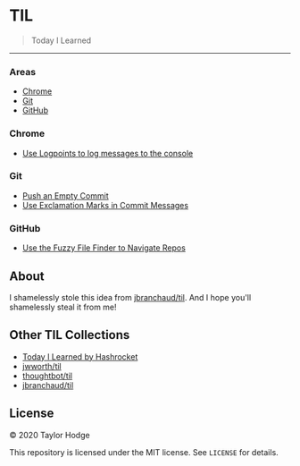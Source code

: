 # TIL

> Today I Learned

---

### Areas

* [Chrome](#chrome)
* [Git](#git)
* [GitHub](#github)

### Chrome

- [Use Logpoints to log messages to the console](chrome/use-logpoints-to-log-messages-to-the-console.md)

### Git

- [Push an Empty Commit](git/push-an-empty-commit.md)
- [Use Exclamation Marks in Commit Messages](git/use-exclamation-marks-in-commit-messages.md)


### GitHub

- [Use the Fuzzy File Finder to Navigate Repos](github/use-the-fuzzy-file-finder-to-navigate-repos.md)

## About

I shamelessly stole this idea from [jbranchaud/til](https://github.com/jbranchaud/til). And I hope you'll shamelessly steal it from me!

## Other TIL Collections

* [Today I Learned by Hashrocket](https://til.hashrocket.com)
* [jwworth/til](https://github.com/jwworth/til)
* [thoughtbot/til](https://github.com/thoughtbot/til)
* [jbranchaud/til](https://github.com/jbranchaud/til)

## License

&copy; 2020 Taylor Hodge

This repository is licensed under the MIT license. See `LICENSE` for
details.
